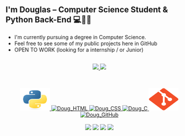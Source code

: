 ## I'm Douglas – Computer Science Student & Python Back-End 💻👨‍💻

- I'm currently pursuing a degree in Computer Science.
- Feel free to see some of my public projects here in GitHub
- OPEN TO WORK (looking for a internship / or Junior)

##

<div align="center"> 
  <a href="https://beacons.ai/DouglasCastroSousa">
  <img height="160em" src="https://github-readme-stats.vercel.app/api?username=DouglasCastroSousa&show_icons=true&theme=github_dark&include_all_commits=true&count_private=false">
  <img height="160em" src="https://github-readme-stats.vercel.app/api/top-langs/?username=DouglasCastroSousa&show_icons=true&theme=github_dark&include_all_commits=true&count_private=false">
</div>

##
    
<div align="center" style="display: inline_block"><br>
  <img alt="Doug_Python" height="60" width="80" src="https://raw.githubusercontent.com/devicons/devicon/master/icons/python/python-original.svg">
  <img alt="Doug_HTML" height="60" width="80" src="https://cdn.jsdelivr.net/gh/devicons/devicon@latest/icons/html5/html5-original.svg" />
  <img alt="Doug_CSS" height="60" width="80" src="https://cdn.jsdelivr.net/gh/devicons/devicon@latest/icons/css3/css3-original.svg" />
  <img alt="Doug_C" height="60" width="80" src="https://cdn.jsdelivr.net/gh/devicons/devicon@latest/icons/c/c-original.svg" />
  <img alt="Doug_Git" height="60" width="80" src="https://raw.githubusercontent.com/devicons/devicon/master/icons/git/git-original.svg"/>
  <img alt="Doug_GitHub" height="60" width="80" src="https://cdn.jsdelivr.net/gh/devicons/devicon@latest/icons/github/github-original.svg" />
</div>
  <br>

<div align="center" >
  <a href="https://www.instagram.com/douglas_castro1087" target="_blank"><img src="https://img.shields.io/badge/-Instagram-%23E4405F?style=for-the-badge&logo=instagram&logoColor=white" target="_blank"></a>
  <a href = "mailto:douglascastrodev@gmail.com"><img src="https://img.shields.io/badge/-Gmail-%23333?style=for-the-badge&logo=gmail&logoColor=white" target="_blank"></a>
  <a href="https://www.linkedin.com/in/douglas-de-castro-sousa-89b2a9214" target="_blank"><img src="https://img.shields.io/badge/-LinkedIn-%230077B5?style=for-the-badge&logo=linkedin&logoColor=white" target="_blank"></a> 
  <a href="https://leetcode.com/DouglasCastro01/" target="_blank"><img src="https://img.shields.io/badge/-LeetCode-FFA116?style=for-the-badge&logo=LeetCode&logoColor=black"></a>
</div>

<!--https://devicon.dev/  icones tech
<!--
